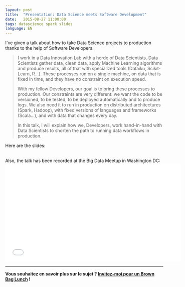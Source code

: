 ```yaml
---
layout: post
title:  "Presentation: Data Science meets Software Development"
date:   2015-08-27 11:00:00
tags: datascience spark slides
language: EN
---
```

I've given a talk about how to take Data Science projects to production thanks to the help of Software Developers.

> I work in a Data Innovation Lab with a horde of Data Scientists. Data Scientists gather data, clean data, apply Machine Learning algorithms and produce results, all of that with specialized tools (Dataiku, Scikit-Learn, R...). These processes run on a single machine, on data that is fixed in time, and they have no constraint on execution speed.
>
> With my fellow Developers, our goal is to bring these processes to production. Our constraints are very different: we want the code to be versioned, to be tested, to be deployed automatically and to produce logs. We also need it to run in production on distributed architectures (Spark, Hadoop), with fixed versions of languages and frameworks (Scala...), and with data that changes every day.
>
> In this talk, I will explain how we, Developers, work hand-in-hand with Data Scientists to shorten the path to running data workflows in production.

Here are the slides:

<script async class="speakerdeck-embed" data-id="dd93cb3b219348c5a7ed82b1000217ef" data-ratio="1.77777777777778" src="//speakerdeck.com/assets/embed.js"></script>

<br/>
Also, the talk has been recorded at the Big Data Meetup in Washington DC:

<iframe width="560" height="315" src="//www.youtube.com/embed/PAZSVZuv2Y4" frameborder="0" allowfullscreen></iframe>

---

**Vous souhaitez en savoir plus sur le sujet ? [Invitez-moi pour un Brown Bag Lunch](http://www.brownbaglunch.fr/baggers.html#Alexis_Seigneurin_Paris) !**